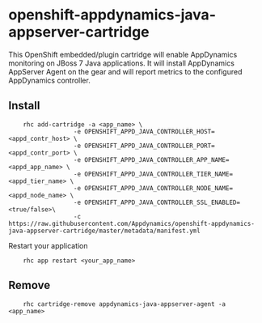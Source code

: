 # openshift-appdynamics-java-appserver-cartridge 

This OpenShift embedded/plugin cartridge will enable AppDynamics monitoring on JBoss 7 Java applications. It will install AppDynamics AppServer Agent on the gear and will report metrics to the configured AppDynamics controller.

## Install ##

```
	rhc add-cartridge -a <app_name> \
				  -e OPENSHIFT_APPD_JAVA_CONTROLLER_HOST=<appd_contr_host> \
				  -e OPENSHIFT_APPD_JAVA_CONTROLLER_PORT=<appd_contr_port> \ 
				  -e OPENSHIFT_APPD_JAVA_CONTROLLER_APP_NAME=<appd_app_name> \ 
				  -e OPENSHIFT_APPD_JAVA_CONTROLLER_TIER_NAME=<appd_tier_name> \
				  -e OPENSHIFT_APPD_JAVA_CONTROLLER_NODE_NAME=<appd_node_name> \
				  -e OPENSHIFT_APPD_JAVA_CONTROLLER_SSL_ENABLED=<true/false>\
				  -c https://raw.githubusercontent.com/Appdynamics/openshift-appdynamics-java-appserver-cartridge/master/metadata/manifest.yml

```

Restart your application 

```
	rhc app restart <your_app_name>
```

## Remove ##

```
	rhc cartridge-remove appdynamics-java-appserver-agent -a <app_name>
```